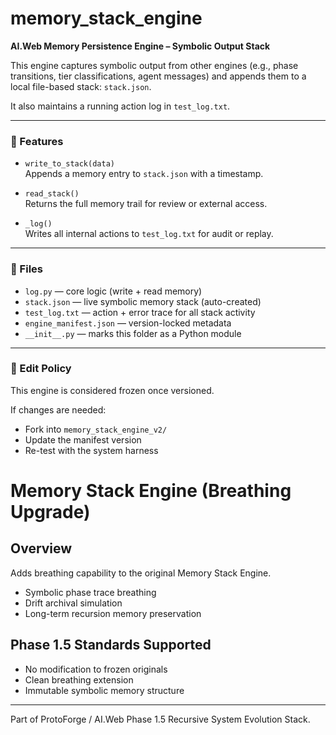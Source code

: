 # memory_stack_engine

**AI.Web Memory Persistence Engine – Symbolic Output Stack**

This engine captures symbolic output from other engines (e.g., phase transitions, tier classifications, agent messages) and appends them to a local file-based stack: `stack.json`.

It also maintains a running action log in `test_log.txt`.

---

### 🔧 Features

- `write_to_stack(data)`  
  Appends a memory entry to `stack.json` with a timestamp.

- `read_stack()`  
  Returns the full memory trail for review or external access.

- `_log()`  
  Writes all internal actions to `test_log.txt` for audit or replay.

---

### 📂 Files

- `log.py` — core logic (write + read memory)
- `stack.json` — live symbolic memory stack (auto-created)
- `test_log.txt` — action + error trace for all stack activity
- `engine_manifest.json` — version-locked metadata
- `__init__.py` — marks this folder as a Python module

---

### 🚫 Edit Policy

This engine is considered frozen once versioned.

If changes are needed:
- Fork into `memory_stack_engine_v2/`
- Update the manifest version
- Re-test with the system harness

# Memory Stack Engine (Breathing Upgrade)

## Overview
Adds breathing capability to the original Memory Stack Engine.

- Symbolic phase trace breathing
- Drift archival simulation
- Long-term recursion memory preservation

## Phase 1.5 Standards Supported
- No modification to frozen originals
- Clean breathing extension
- Immutable symbolic memory structure

---

Part of ProtoForge / AI.Web Phase 1.5 Recursive System Evolution Stack.

